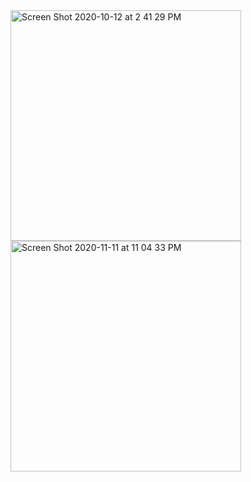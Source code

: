 <img width="369" alt="Screen Shot 2020-10-12 at 2 41 29 PM" src="https://user-images.githubusercontent.com/54338670/95784207-04809f80-0c99-11eb-9573-81feda768424.png">
<img width="369" alt="Screen Shot 2020-11-11 at 11 04 33 PM" src="https://user-images.githubusercontent.com/54338670/98898002-45273080-2472-11eb-87bf-8c3829a11a3f.png">

